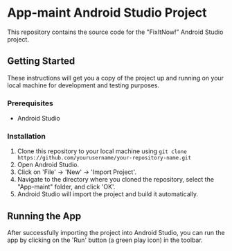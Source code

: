 # App-maint Android Studio Project

This repository contains the source code for the "FixItNow!" Android Studio project.

## Getting Started

These instructions will get you a copy of the project up and running on your local machine for development and testing purposes.

### Prerequisites

- Android Studio 

### Installation

1. Clone this repository to your local machine using `git clone https://github.com/yourusername/your-repository-name.git`
2. Open Android Studio.
3. Click on 'File' -> 'New' -> 'Import Project'.
4. Navigate to the directory where you cloned the repository, select the "App-maint" folder, and click 'OK'.
5. Android Studio will import the project and build it automatically.

## Running the App

After successfully importing the project into Android Studio, you can run the app by clicking on the 'Run' button (a green play icon) in the toolbar.
